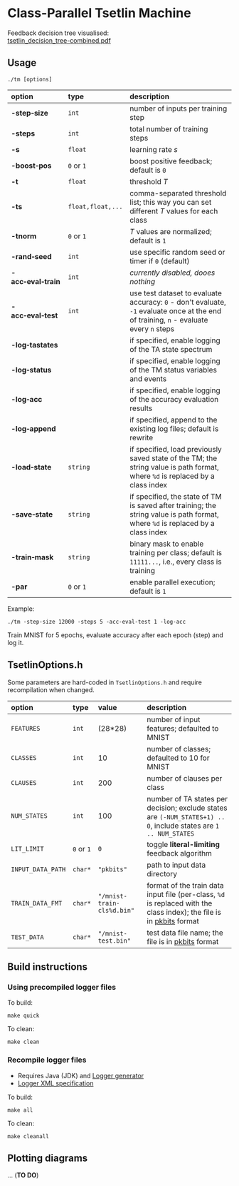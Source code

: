 
# Class-Parallel Tsetlin Machine

Feedback decision tree visualised:  
[tsetlin_decision_tree-combined.pdf](https://github.com/ashurrafiev/TsetlinTutorial/tree/master/tsetlin_decision_tree-combined.pdf)

## Usage

```
./tm [options]
```

| option | type | description |
| :--- | :--- | :--- |
| **-step&#8209;size** | `int` | number of inputs per training step |
| **-steps** | `int` | total number of training steps |
| **-s** | `float` | learning rate _s_ |
| **-boost&#8209;pos** | `0` or `1` | boost positive feedback; default is `0` |
| **-t** | `float` | threshold _T_ |
| **-ts** | `float,float,...` | comma-separated threshold list; this way you can set different _T_ values for each class |
| **-tnorm** | `0` or `1` | _T_ values are normalized; default is `1` |
| **-rand&#8209;seed** | `int` | use specific random seed or timer if `0` (default) |
| **-acc&#8209;eval&#8209;train** | `int` | _currently disabled, dooes nothing_ |
| **-acc&#8209;eval&#8209;test** | `int` | use test dataset to evaluate accuracy: `0` - don't evaluate, `-1` evaluate once at the end of training, `n` - evaluate every `n` steps |
| **-log&#8209;tastates** | | if specified, enable logging of the TA state spectrum |
| **-log&#8209;status** | | if specified, enable logging of the TM status variables and events |
| **-log&#8209;acc** | | if specified, enable logging of the accuracy evaluation results |
| **-log&#8209;append** | | if specified, append to the existing log files; default is rewrite |
| **-load&#8209;state** | `string` | if specified, load previously saved state of the TM; the string value is path format, where `%d` is replaced by a class index |
| **-save&#8209;state** | `string` | if specified, the state of TM is saved after training; the string value is path format, where `%d` is replaced by a class index |
| **-train&#8209;mask** | `string` | binary mask to enable training per class; default is `11111...`, i.e., every class is training |
| **-par** | `0` or `1` | enable parallel execution; default is `1` |

Example:

```
./tm -step-size 12000 -steps 5 -acc-eval-test 1 -log-acc
```

Train MNIST for 5 epochs, evaluate accuracy after each epoch (step) and log it.

## TsetlinOptions.h

Some parameters are hard-coded in `TsetlinOptions.h` and require recompilation when changed.

| option | type | value | description |
| :--- | :--- | :--- | :--- |
| `FEATURES` | `int` | (28*28) | number of input features; defaulted to MNIST |
| `CLASSES` | `int` | 10 | number of classes; defaulted to 10 for MNIST |
| `CLAUSES` | `int` | 200 | number of clauses per class |
| `NUM_STATES` | `int` | 100 | number of TA states per decision; exclude states are `(-NUM_STATES+1) .. 0`, include states are `1 .. NUM_STATES` |
| `LIT_LIMIT` | `0`&nbsp;or&nbsp;`1` | `0` | toggle **literal-limiting** feedback algorithm |
| `INPUT_DATA_PATH` | `char*` | `"pkbits"` | path to input data directory |
| `TRAIN_DATA_FMT` | `char*` | `"/mnist-train-cls%d.bin"` | format of the train data input file (per-class, `%d` is replaced with the class index); the file is in [pkbits](https://github.com/ashurrafiev/AuxTsetlinTools#packed-bits-format) format |
| `TEST_DATA` | `char*` | `"/mnist-test.bin"` | test data file name; the file is in [pkbits](https://github.com/ashurrafiev/AuxTsetlinTools#packed-bits-format) format |

## Build instructions

### Using precompiled logger files

To build:
```
make quick
```

To clean:
```
make clean
```

### Recompile logger files

* Requires Java (JDK) and [Logger generator](https://github.com/ashurrafiev/AuxTsetlinTools)
* [Logger XML specification](https://github.com/ashurrafiev/AuxTsetlinTools/loggerxml.md)

To build:
```
make all
```

To clean:
```
make cleanall
```

## Plotting diagrams

... (**TO DO**)

